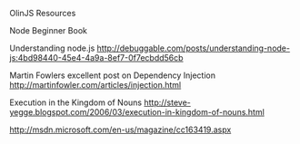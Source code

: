 OlinJS Resources

Node Beginner Book

Understanding node.js
http://debuggable.com/posts/understanding-node-js:4bd98440-45e4-4a9a-8ef7-0f7ecbdd56cb

Martin Fowlers excellent post on Dependency Injection
http://martinfowler.com/articles/injection.html

Execution in the Kingdom of Nouns
http://steve-yegge.blogspot.com/2006/03/execution-in-kingdom-of-nouns.html

http://msdn.microsoft.com/en-us/magazine/cc163419.aspx
